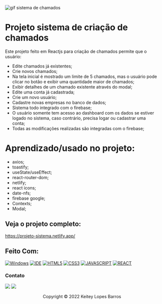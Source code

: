 <img src="src/gif/projeto-sistema.gif" alt="gif sistema de chamados">

# Projeto sistema de criação de chamados

Este projeto feito em Reactjs para criação de chamados permite que o usuário:

* Edite chamados já existentes;
* Crie novos chamados;
* Na tela inicial é mostrado um limite de 5 chamados, mas o usuário pode clicar no botão e exibir uma quantidade maior de chamados;
* Exibir detalhes de um chamado existente através do modal;
* Edite uma conta já cadastrada;
* Crie um novo usuário;
* Cadastre novas empresas no banco de dados;
* Sistema todo integrado com o firebase;
* O usuário somente tem acesso ao dashboard com os dados se estiver logado no sistema, caso contrário, precisa logar ou cadastrar uma conta;
* Todas as modificações realizadas são integradas com o firebase;

# Aprendizado/usado no projeto:

* axios;
* toastify;
* useState/useEffect;
* react-router-dom;
* netlify;
* react icons;
* date-nfs;
* firebase google;
* Contexts;
* Modal;

## Veja o projeto completo:

https://projeto-sistema.netlify.app/

## Feito Com:

[![Windows](https://img.shields.io/badge/Windows-0078D6?style=for-the-badge&logo=windows&logoColor=white)](https://www.microsoft.com/pt-br/windows/get-windows-10)
[![IDE](https://img.shields.io/badge/Visual_studio_code-0078D4?style=for-the-badge&logo=visual%20studio%20code&logoColor=white)](https://code.visualstudio.com/)
[![HTML5](https://img.shields.io/badge/HTML5-E34F26?style=for-the-badge&logo=html5&logoColor=white)](https://developer.mozilla.org/pt-BR/docs/Web/HTML)
[![CSS3](https://img.shields.io/badge/CSS3-1572B6?style=for-the-badge&logo=css3&logoColor=white)](https://developer.mozilla.org/pt-BR/docs/Web/CSS)
[![JAVASCRIPT](https://img.shields.io/badge/JavaScript-F7DF1E?style=for-the-badge&logo=javascript&logoColor=black)](https://developer.mozilla.org/pt-BR/docs/Web/JavaScript)
[![REACT](https://img.shields.io/badge/React-20232A?style=for-the-badge&logo=react&logoColor=61DAFB)](https://developer.mozilla.org/pt-BR/docs/Web/React)

### Contato

  <a href = "mailto:keiteybarros@gmail.com"><img src="https://img.shields.io/badge/Gmail-D14836?style=for-the-badge&logo=gmail&logoColor=white" target="_blank"></a>
  <a href="https://www.linkedin.com/in/keitey-barros-21bb8bb4/" target="_blank"><img src="https://img.shields.io/badge/-LinkedIn-%230077B5?style=for-the-badge&logo=linkedin&logoColor=white" target="_blank"></a> 

<p align="center">Copyright © 2022 Keitey Lopes Barros</p>

